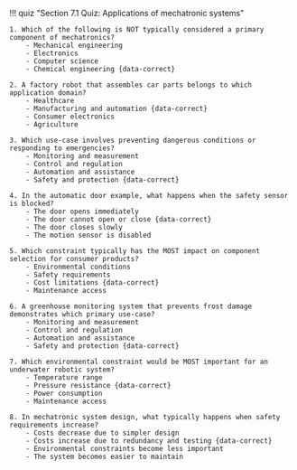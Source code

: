 !!! quiz "Section 7.1 Quiz: Applications of mechatronic systems"

    1. Which of the following is NOT typically considered a primary component of mechatronics?
        - Mechanical engineering
        - Electronics
        - Computer science
        - Chemical engineering {data-correct}

    2. A factory robot that assembles car parts belongs to which application domain?
        - Healthcare
        - Manufacturing and automation {data-correct}
        - Consumer electronics
        - Agriculture

    3. Which use-case involves preventing dangerous conditions or responding to emergencies?
        - Monitoring and measurement
        - Control and regulation
        - Automation and assistance
        - Safety and protection {data-correct}

    4. In the automatic door example, what happens when the safety sensor is blocked?
        - The door opens immediately
        - The door cannot open or close {data-correct}
        - The door closes slowly
        - The motion sensor is disabled

    5. Which constraint typically has the MOST impact on component selection for consumer products?
        - Environmental conditions
        - Safety requirements
        - Cost limitations {data-correct}
        - Maintenance access

    6. A greenhouse monitoring system that prevents frost damage demonstrates which primary use-case?
        - Monitoring and measurement
        - Control and regulation
        - Automation and assistance
        - Safety and protection {data-correct}

    7. Which environmental constraint would be MOST important for an underwater robotic system?
        - Temperature range
        - Pressure resistance {data-correct}
        - Power consumption
        - Maintenance access

    8. In mechatronic system design, what typically happens when safety requirements increase?
        - Costs decrease due to simpler design
        - Costs increase due to redundancy and testing {data-correct}
        - Environmental constraints become less important
        - The system becomes easier to maintain

